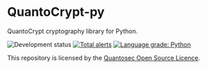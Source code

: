 # QuantoCrypt-py
QuantoCrypt cryptography library for Python.

![Development status](https://img.shields.io/badge/development-alpha-red.svg)
[![Total alerts](https://img.shields.io/lgtm/alerts/g/Quantosec/QuantoCrypt-py.svg?logo=lgtm&logoWidth=18)](https://lgtm.com/projects/g/Quantosec/QuantoCrypt-py/alerts/)
[![Language grade: Python](https://img.shields.io/lgtm/grade/python/g/Quantosec/QuantoCrypt-py.svg?logo=lgtm&logoWidth=18)](https://lgtm.com/projects/g/Quantosec/QuantoCrypt-py/context:python)

This repository is licensed by the [Quantosec Open Source Licence](https://github.com/Quantosec/QuantoCrypt-py/blob/master/LICENCE.md).

